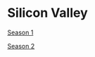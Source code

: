 # Silicon Valley

[Season 1](Silicon%20Valley%200653d6e7144b49db8a8e5df1e96ce6e9/Season%201%208ea0d6324e0d48da83b4ee5beb8a39a9.md)

[Season 2](Silicon%20Valley%200653d6e7144b49db8a8e5df1e96ce6e9/Season%202%20182acf127b4a42e5b2713bee49ee52bb.md)